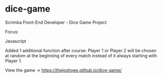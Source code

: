 # dice-game
Scrimba Front-End Developer - Dice Game Project

Focus:

Javascript 

Added 1 additional function after course:
  Player 1 or Player 2 will be chosen at random at the beginning of every match instead of it always starting with Player 1. 


View the game -> https://thejoshyee.github.io/dice-game/
